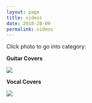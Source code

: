 ```yaml
---
layout: page
title: videos
date: 2018-28-09
permalink: videos
---
```

<div class="g-ytsubscribe" data-channelid="UC-yZq4gK_XcrrJLSkl9SJIw" data-layout="default" data-count="default"></div>
<p>Click photo to go into category:</p>
<p><strong>Guitar Covers</strong></p>
<p><a href="http://iamgian.rocks/guitarcovers"><img src="https://66.media.tumblr.com/a9c78aa24f811a5dc44fa3d7ca3a0395/tumblr_inline_ow6kl909bJ1raqbkk_500.jpg" /></a></p>
<p><strong>Vocal Covers</strong></p>
<p><a href="http://iamgian.rocks/vocalcovers"><img src="https://66.media.tumblr.com/8e611b778010c9dac0694931ee275efa/tumblr_inline_ow6kqaED1R1raqbkk_500.png" /></a></p>
